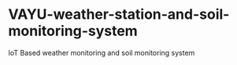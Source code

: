 # VAYU-weather-station-and-soil-monitoring-system
IoT Based weather monitoring and soil monitoring system
